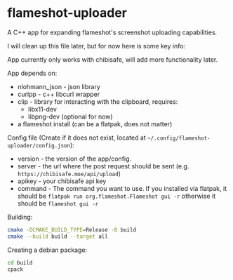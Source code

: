 # flameshot-uploader

A C++ app for expanding flameshot's screenshot uploading capabilities.

I will clean up this file later, but for now here is some key info:

App currently only works with chibisafe, will add more functionality later.

App depends on:

- nlohmann_json - json library
- curlpp - c++ libcurl wrapper
- clip - library for interacting with the clipboard, requires:
  - libx11-dev
  - libpng-dev (optional for now)
- a flameshot install (can be a flatpak, does not matter)

Config file (Create if it does not exist, located at ``~/.config/flameshot-uploader/config.json``):

- version - the version of the app/config.
- server - the url where the post request should be sent (e.g. ``https://chibisafe.moe/api/upload``)
- apikey - your chibisafe api key
- command - The command you want to use. If you installed via flatpak, it should be ``flatpak run org.flameshot.Flameshot gui -r`` otherwise it should be ``flameshot gui -r``

Building:

```bash
cmake -DCMAKE_BUILD_TYPE=Release -B build
cmake --build build --target all
```

Creating a debian package:

```bash
cd build
cpack
```
